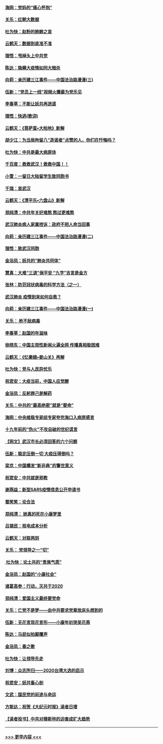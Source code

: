 #### [海网：党妈的“瘟心怀抱”](../pages/nsc993/n11840740.md?t=02041801) 
#### [关乐：红朝大数据](../pages/nsc993/n11840675.md?t=02041801) 
#### [吐为快：赵粉的肺腑之哀](../pages/nsc993/n11840618.md?t=02041801) 
#### [云鹤天：数据到底准不准](../pages/nsc993/n11840325.md?t=02041801) 
#### [理悟：甩掉头上中共党](../pages/nsc993/n11838826.md?t=02041801) 
#### [陈达：隐瞒大疫情如同大暗杀](../pages/nsc993/n11838771.md?t=02041801) 
#### [向莉：亲历建三江事件——中国法治路漫漫(三)](../pages/nsc993/n11831825.md?t=02041801) 
#### [伍新：“党员上一线”视频火爆最为党乐见](../pages/nsc993/n11838200.md?t=02041801) 
#### [李春草：不能让妖共再逍遥](../pages/nsc993/n11838102.md?t=02041801) 
#### [理悟：快逃(歌词)](../pages/nsc993/n11838083.md?t=02041801) 
#### [云鹤天：《菩萨蛮▪大柏地》新解](../pages/nsc993/n11838059.md?t=02041801) 
#### [胡少江：为当局拘留八“造谣者”点赞的人，你们在忏悔吗？](../pages/nsc993/n11836801.md?t=02041801) 
#### [吐为快：中共是最大病原体](../pages/nsc993/n11836748.md?t=02041801) 
#### [千百度：救救武汉！救救中国！！](../pages/nsc993/n11836145.md?t=02041801) 
#### [小雪：一留日大陆留学生致同胞书](../pages/nsc993/n11834624.md?t=02041801) 
#### [千瑞：哀武汉](../pages/nsc993/n11833647.md?t=02041801) 
#### [云鹤天：《清平乐▪六盘山》新解](../pages/nsc993/n11833611.md?t=02041801) 
#### [郑纯清：中共年关好难熬 熬过更难熬](../pages/nsc993/n11833489.md?t=02041801) 
#### [武汉肺炎病人家属控诉：政府不把人命当回事](../pages/nsc993/n11833205.md?t=02041801) 
#### [向莉：亲历建三江事件——中国法治路漫漫(二)](../pages/nsc993/n11829102.md?t=02041801) 
#### [理悟：致武汉同胞](../pages/nsc993/n11831522.md?t=02041801) 
#### [金浴凤：妖共的“肺炎共同体”](../pages/nsc993/n11829448.md?t=02041801) 
#### [慧真：大难“三退”保平安 “九字”吉言是金方](../pages/nsc993/n11829501.md?t=02041801) 
#### [张林：防范冠状病毒的科学方法（之一）](../pages/nsc993/n11828618.md?t=02041801) 
#### [武汉肺炎 疫情到来如何自救？](../pages/nsc993/n11827632.md?t=02041801) 
#### [向莉：亲历建三江事件——中国法治路漫漫(一)](../pages/nsc993/n11827190.md?t=02041801) 
#### [关乐： 枪不敌病毒](../pages/nsc993/n11826746.md?t=02041801) 
#### [李春草：赵国的年滋味](../pages/nsc993/n11826321.md?t=02041801) 
#### [徐晓东：中国主观性新闻火遍全网 传播真相极困难](../pages/nsc993/n11826508.md?t=02041801) 
#### [云鹤天：《忆秦娥▪娄山关》再解](../pages/nsc993/n11824682.md?t=02041801) 
#### [吐为快：党与人民异忧乐](../pages/nsc993/n11824660.md?t=02041801) 
#### [祝君安：大疫当前，中国人应觉醒](../pages/nsc993/n11821946.md?t=02041801) 
#### [金浴凤：反躬罪己是解药](../pages/nsc993/n11820280.md?t=02041801) 
#### [关乐：中共的“最高绝密”就是“要命”](../pages/nsc993/n11816946.md?t=02041801) 
#### [海网：中央维稳专家组专家夸完海口入病房感言](../pages/nsc993/n11815138.md?t=02041801) 
#### [十九年前的“伪火”不攻自破的世纪谎言](../pages/nsc993/n11813238.md?t=02041801) 
#### [【网文】武汉市长必须回答的六个问题](../pages/nsc993/n11813848.md?t=02041801) 
#### [伍新：稳定压倒一切 大疫压得倒吗？](../pages/nsc993/n11812634.md?t=02041801) 
#### [梁京：中国爆发“新非典”的警世意义](../pages/nsc993/n11812554.md?t=02041801) 
#### [祝君安：中共就是邪教](../pages/nsc993/n11812431.md?t=02041801) 
#### [谢燕益：新型SARS疫情信息公开申请书](../pages/nsc993/n11808840.md?t=02041801) 
#### [蜀笑笑：论合法](../pages/nsc993/n11808064.md?t=02041801) 
#### [郑纯清： 她真的死在小康梦里](../pages/nsc993/n11806623.md?t=02041801) 
#### [吕锡民：核电成本分析](../pages/nsc993/n11806284.md?t=02041801) 
#### [云鹤天：对联两则](../pages/nsc993/n11805957.md?t=02041801) 
#### [关乐： 党领导之一“切”](../pages/nsc993/n11804505.md?t=02041801) 
#### [ 吐为快：论土共的“贵族气质”](../pages/nsc993/n11804490.md?t=02041801) 
#### [金浴凤：赵国的“小康社会”](../pages/nsc993/n11804452.md?t=02041801) 
#### [诸葛高参：行动，灭共于2020](../pages/nsc993/n11804120.md?t=02041801) 
#### [郑纯清：爱国主义最终要党命](../pages/nsc993/n11802197.md?t=02041801) 
#### [关乐：亡党不是梦——由中共要求党章放床头想到的](../pages/nsc993/n11802156.md?t=02041801) 
#### [伍新：无花言现花言形——小康年初哭吴花燕](../pages/nsc993/n11800044.md?t=02041801) 
#### [陈达：马屁似拍颠覆声](../pages/nsc993/n11800010.md?t=02041801) 
#### [金浴凤：春之歌](../pages/nsc993/n11797687.md?t=02041801) 
#### [吐为快：让领导先走](../pages/nsc993/n11797512.md?t=02041801) 
#### [刘博：众志所归——2020台湾大选的启示](../pages/nsc993/n11796878.md?t=02041801) 
#### [祝君安：妖共畜心剖](../pages/nsc993/n11794273.md?t=02041801) 
#### [文武：国民党的前途与命运](../pages/nsc993/n11794198.md?t=02041801) 
#### [方能达：祝贺《大纪元时报》读者日增](../pages/nsc993/n11793807.md?t=02041801) 
#### [【读者投书】中共对穆斯林的迫害成扩大趋势](../pages/nsc993/n11791371.md?t=02041801) 

----
#### [ >>> 更早内容 <<< ](../indexes/nsc993-earlier.md)
